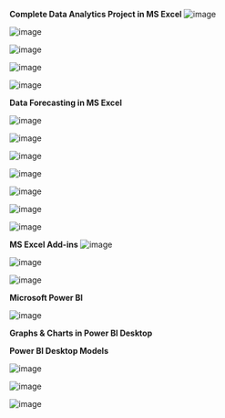  **Complete Data Analytics Project in MS Excel**
![image](https://github.com/princit/Data_Analysis_and_Bussiness_Intelligence/assets/29123911/a2c8fc8f-3ef7-48db-a59a-78d274e8dd47)

![image](https://github.com/princit/Data_Analysis_and_Bussiness_Intelligence/assets/29123911/c221745a-eb0e-43a2-8738-5280669f275f)

![image](https://github.com/princit/Data_Analysis_and_Bussiness_Intelligence/assets/29123911/335eda01-b668-489d-885b-f7d219f00fd3)

![image](https://github.com/princit/Data_Analysis_and_Bussiness_Intelligence/assets/29123911/1bba3458-9761-4627-a218-f927008e47b0)

![image](https://github.com/princit/Data_Analysis_and_Bussiness_Intelligence/assets/29123911/2907532d-0d1b-488a-8fc9-7984e372c004)

**Data Forecasting in MS Excel**

![image](https://github.com/princit/Data_Analysis_and_Bussiness_Intelligence/assets/29123911/da9b7e80-acd8-46fa-acd0-481eacb5ec7b)

![image](https://github.com/princit/Data_Analysis_and_Bussiness_Intelligence/assets/29123911/b1cbdc71-0307-41c6-856f-3b0580f9bb30)

![image](https://github.com/princit/Data_Analysis_and_Bussiness_Intelligence/assets/29123911/e92ce32a-61d1-413e-be50-1066477e7ccb)

![image](https://github.com/princit/Data_Analysis_and_Bussiness_Intelligence/assets/29123911/62c222dd-27d9-4f43-ae57-d75a90f71867)

![image](https://github.com/princit/Data_Analysis_and_Bussiness_Intelligence/assets/29123911/a411da5f-1e42-46b7-8d8f-618c3702e650)

![image](https://github.com/princit/Data_Analysis_and_Bussiness_Intelligence/assets/29123911/e542643e-b8a4-4bef-bb34-538d08d40446)

![image](https://github.com/princit/Data_Analysis_and_Bussiness_Intelligence/assets/29123911/4f112a95-41e9-4052-8b4a-217ae50ac05a)

**MS Excel Add-ins**
![image](https://github.com/princit/Data_Analysis_and_Bussiness_Intelligence/assets/29123911/6004068c-dba4-423c-a7de-4855772e42ef)

![image](https://github.com/princit/Data_Analysis_and_Bussiness_Intelligence/assets/29123911/a24e707f-4285-4919-a9f8-8b1a2cc81284)

![image](https://github.com/princit/Data_Analysis_and_Bussiness_Intelligence/assets/29123911/834071bb-a9e9-4a87-8226-0b9591b47b4a)

**Microsoft Power BI**

![image](https://github.com/princit/Data_Analysis_and_Bussiness_Intelligence/assets/29123911/2c36195c-02de-4b12-805f-6047c47ffb20)

**Graphs & Charts in Power BI Desktop**

**Power BI Desktop Models**

![image](https://github.com/princit/Data_Analysis_and_Bussiness_Intelligence/assets/29123911/afae15df-22b7-433c-a0f9-d67e88f81261)

![image](https://github.com/princit/Data_Analysis_and_Bussiness_Intelligence/assets/29123911/21b340b3-240f-4177-813d-52fe02892f71)

![image](https://github.com/princit/Data_Analysis_and_Bussiness_Intelligence/assets/29123911/d6a57669-32ed-46e4-acb9-15d7fb28b87d)

